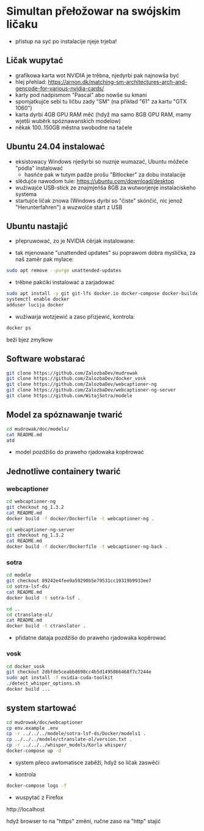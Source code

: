 # Simultan přełožowar na swójskim ličaku

- přistup na syć po instalacije njeje trjeba!

## Ličak wupytać

- grafikowa karta wot NVIDIA je trěbna, njedyrbi pak najnowša być
- hlej přehlad: https://arnon.dk/matching-sm-architectures-arch-and-gencode-for-various-nvidia-cards/
- karty pod nadpismom "Pascal" abo nowše su kmani
- spomjatkujće sebi tu ličbu zady "SM" (na přikład "61" za kartu "GTX 1060")
- karta dyrbi 4GB GPU RAM měć (hdyž ma samo 8GB GPU RAM, mamy wjetši wuběrk spóznawanskich modelow)
- někak 100..150GB městna swobodne na tačele

## Ubuntu 24.04 instalować

- eksistowacy Windows njedyrbi so nuznje wumazać, Ubuntu móžeće "pódla" instalować
    - hasńće pak w tutym padźe prošu "Bitlocker" za dobu instalacije
- slědujće nawodom tule: https://ubuntu.com/download/desktop 
- wužiwajće USB-stick ze znajmjeńša 8GB za wutworjenje instalaciskeho systema
- startujće ličak znowa (Windows dyrbi so "čiste" skónčić, nic jenož "Herunterfahren") a wuzwolće start z USB

## Ubuntu nastajić

- přepruwować, zo je NVIDIA ćěrjak instalowane:

- tak mjenowane "unattended updates" su poprawom dobra myslička, za naš zaměr pak mylace:

```bash
sudo apt remove --purge unattended-updates
```

- trěbne pakćiki instalować a zarjadować

```bash
sudo apt install -y git git-lfs docker.io docker-compose docker-buildx jedit
systemctl enable docker
adduser lucija docker
```
- wužiwarja wotzjewić a zaso přizjewić, kontrola:

```bash
docker ps
```

beži bjez zmylkow

## Software wobstarać

```bash
git clone https://github.com/ZalozbaDev/mudrowak
git clone https://github.com/ZalozbaDev/docker_vosk
git clone https://github.com/ZalozbaDev/webcaptioner-ng
git clone https://github.com/ZalozbaDev/webcaptioner-ng-server
git clone https://github.com/WitajSotra/modele
```

## Model za spóznawanje twarić

```bash
cd mudrowak/doc/models/
cat README.md
atd
```

- model pozdźišo do praweho rjadowaka kopěrować

## Jednotliwe containery twarić

### webcaptioner

```bash
cd webcaptioner-ng
git checkout ng_1.3.2
cat README.md
docker build -f docker/Dockerfile -t webcaptioner-ng .
```

```bash
cd webcaptioner-ng-server
git checkout ng_1.3.2
cat README.md
docker build -f docker/Dockerfile -t webcaptioner-ng-back .
```

### sotra

```bash
cd modele
git checkout 89242e4fee9a59290b5e79531cc10319b9933ee7
cd sotra-lsf-ds/
cat README.md
docker build -t sotra-lsf .

cd ..
cd ctranslate-ol/
cat README.md
docker build -t ctranslator .
```

- přidatne dataja pozdźišo do praweho rjadowaka kopěrować

### vosk

```bash
cd docker_vosk
git checkout 2dbfde5ceabbd698cc4b5d1495866468f7c7244e
sudo apt install -f nvidia-cuda-toolkit
./detect_whisper_options.sh
docker build ...
```

## system startować

```bash
cd mudrowak/doc/webcaptioner
cp env.example .env
cp -r ../../../modele/sotra-lsf-ds/Docker/models1 .
cp ../../../modele/ctranslate-ol/version.txt .
cp -r ../../../whisper_models/Korla whisper/
docker-compose up -d
```

- system přeco awtomatisce zaběži, hdyž so ličak zaswěći

- kontrola

```bash
docker-compose logs -f
```

- wuspytać z Firefox

http://localhost

hdyž browser to na "https" změni, ručne zaso na "http" stajić

